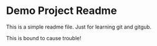 # Demo Project Readme

This is a simple readme file.
Just for learning git and gitgub.

This is bound to cause trouble!
